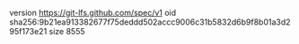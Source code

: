 version https://git-lfs.github.com/spec/v1
oid sha256:9b21ea913382677f75deddd502accc9006c31b5832d6b9f8b01a3d295f173e21
size 8555

